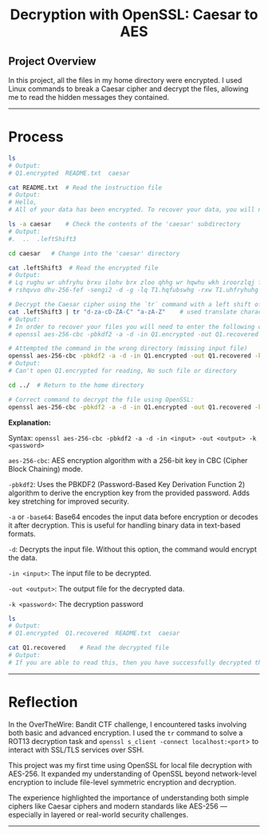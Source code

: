 # <p align="center"> Decryption with OpenSSL: Caesar to AES </p>

## Project Overview

In this project, all the files in my home directory were encrypted. I used Linux commands to break a Caesar cipher and decrypt the files, allowing me to read the hidden messages they contained.

---

# Process

```bash
ls
# Output:
# Q1.encrypted  README.txt  caesar

cat README.txt  # Read the instruction file
# Output:
# Hello,
# All of your data has been encrypted. To recover your data, you will need to solve a cipher. To get started look for a hidden file in the caesar subdirectory.

ls -a caesar    # Check the contents of the 'caesar' subdirectory
# Output:
#.  ..  .leftShift3

cd caesar   # Change into the 'caesar' directory

cat .leftShift3  # Read the encrypted file
# Output:
# Lq rughu wr uhfryhu brxu ilohv brx zloo qhhg wr hqwhu wkh iroorzlqj frppdqg:
# rshqvvo dhv-256-fef -sengi2 -d -g -lq T1.hqfubswhg -rxw T1.uhfryhuhg -n hwwxeuxwh

# Decrypt the Caesar cipher using the `tr` command with a left shift of 3 characters
cat .leftShift3 | tr "d-za-cD-ZA-C" "a-zA-Z"    # used translate characters command to decrypt
# Output:
# In order to recover your files you will need to enter the following command:
# openssl aes-256-cbc -pbkdf2 -a -d -in Q1.encrypted -out Q1.recovered -k ettubrute

# Attempted the command in the wrong directory (missing input file)
openssl aes-256-cbc -pbkdf2 -a -d -in Q1.encrypted -out Q1.recovered -k ettubrute
# Output:
# Can't open Q1.encrypted for reading, No such file or directory

cd ../  # Return to the home directory

# Correct command to decrypt the file using OpenSSL:
openssl aes-256-cbc -pbkdf2 -a -d -in Q1.encrypted -out Q1.recovered -k ettubrute   # extract decrypted file
```

**Explanation:**

Syntax: `openssl aes-256-cbc -pbkdf2 -a -d -in <input> -out <output> -k <password>`

`aes-256-cbc`: AES encryption algorithm with a 256-bit key in CBC (Cipher Block Chaining) mode.

`-pbkdf2`: Uses the PBKDF2 (Password-Based Key Derivation Function 2) algorithm to derive the encryption key from the provided password. Adds key stretching for improved security.

`-a` or `-base64`: Base64 encodes the input data before encryption or decodes it after decryption. This is useful for handling binary data in text-based formats.

`-d`: Decrypts the input file. Without this option, the command would encrypt the data.

`-in <input>`: The input file to be decrypted.

`-out <output>`: The output file for the decrypted data.

`-k <password>`: The decryption password

```bash
ls
# Output:
# Q1.encrypted  Q1.recovered  README.txt  caesar

cat Q1.recovered    # Read the decrypted file
# Output:
# If you are able to read this, then you have successfully decrypted the classic cipher text. You recovered the encryption key that was used to encrypt this file. Great work!

```
---

# Reflection

In the OverTheWire: Bandit CTF challenge, I encountered tasks involving both basic and advanced encryption. I used the `tr` command to solve a ROT13 decryption task and `openssl s_client -connect localhost:<port`> to interact with SSL/TLS services over SSH.

This project was my first time using OpenSSL for local file decryption with AES-256. It expanded my understanding of OpenSSL beyond network-level encryption to include file-level symmetric encryption and decryption.

The experience highlighted the importance of understanding both simple ciphers like Caesar ciphers and modern standards like AES-256 — especially in layered or real-world security challenges.

---